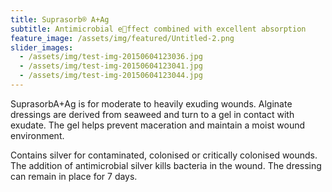 ```yaml
---
title: Suprasorb® A+Ag
subtitle: Antimicrobial effect combined with excellent absorption
feature_image: /assets/img/featured/Untitled-2.png
slider_images:
  - /assets/img/test-img-20150604123036.jpg
  - /assets/img/test-img-20150604123041.jpg
  - /assets/img/test-img-20150604123044.jpg
---
```

<p>
	SuprasorbA+Ag is for moderate to heavily exuding wounds. Alginate dressings are derived from seaweed and turn to a gel in contact with exudate. The gel helps prevent maceration and maintain a moist wound environment.
</p>
<p>
	Contains silver for contaminated, colonised or critically colonised wounds. The addition of antimicrobial silver kills bacteria in the wound. The dressing can remain in place for 7 days.
</p>